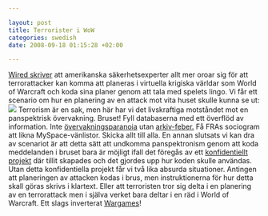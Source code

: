 ```yaml
--- 

layout: post
title: Terrorister i WoW 
categories: swedish 
date: 2008-09-18 01:15:28 +02:00 

---
```


[Wired skriver](http://blog.wired.com/defense/2008/09/world-of-warcra.html) att amerikanska säkerhetsexperter allt mer oroar sig för att terrorattacker kan komma att planeras i virtuella krigiska världar som World of Warcraft och koda sina planer genom att tala med spelets lingo. Vi får ett scenario om hur en planering av en attack mot vita huset skulle kunna se ut: ![](http://blog.wired.com/defense/images/2008/09/15/osctoavs1.jpg) Terrorism är en sak, men här har vi det livskraftiga motståndet mot en panspektrisk övervakning. Bruset! Fyll databaserna med ett överflöd av information. Inte [övervakningsparanoia](http://www.isk-gbg.org/99our68/?p=251) utan [arkiv-feber.](http://copyriot.se/2007/12/21/arkivfeber-och-batfard/) Få FRAs sociogram att likna MySpace-vänlistor. Skicka allt till alla. En annan slutsats vi kan dra av scenariot är att detta sätt att undkomma panspektronism genom att koda meddelanden i bruset bara är möjligt ifall det föregås av ett [konfidentiellt projekt](http://s23m.tumblr.com/post/47488822/victor-misiano-the-institutionalization-of-friendship) där tillit skapades och det gjordes upp hur koden skulle användas. Utan detta konfidentiella projekt får vi två lika absurda situationer. Antingen att planeringen av attacken kodas i brus, men instruktionerna för hur detta skall göras skrivs i klartext. Eller att terroristen tror sig delta i en planering av en terrorattack men i själva verket bara deltar i en räd i World of Warcraft. Ett slags inverterat [Wargames](http://www.imdb.com/title/tt0086567/)! 

